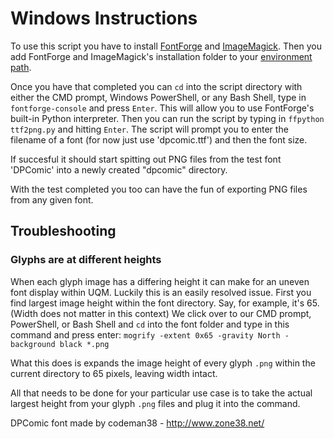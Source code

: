 # Windows Instructions

To use this script you have to install [FontForge](https://fontforge.org/en-US/downloads/) and [ImageMagick](https://imagemagick.org/script/download.php).
Then you add FontForge and ImageMagick's installation folder
to your [environment path](https://stackoverflow.com/a/44272417/2373275).

Once you have that completed you can `cd` into the script directory
with either the CMD prompt, Windows PowerShell, or any Bash Shell,
type in `fontforge-console` and press `Enter`. 
This will allow you to  use FontForge's built-in Python interpreter.
Then you can run the script by typing in `ffpython ttf2png.py` and 
hitting `Enter`. The script will prompt you to enter the filename of
a font (for now just use 'dpcomic.ttf') and then the font size.

If succesful it should start spitting out PNG files
from the test font 'DPComic' into a newly created "dpcomic" directory.

With the test completed you too can have the fun of exporting PNG files
from any given font.

## Troubleshooting
### Glyphs are at different heights
When each glyph image has a differing height it can make for an uneven font 
display within UQM. Luckily this is an easily resolved issue. 
First you find largest image height within the font directory.
Say, for example, it's 65. (Width does not matter in this context)
We click over to our CMD prompt, PowerShell, or Bash Shell and `cd` into
the font folder and type in this command and press enter:
`mogrify -extent 0x65 -gravity North -background black *.png`

What this does is expands the image height of every glyph `.png` within 
the current directory to 65 pixels, leaving width intact.

All that needs to be done for your particular use case is to take the 
actual largest height from your glyph `.png` files and plug it into the command.

DPComic font made by codeman38 - http://www.zone38.net/